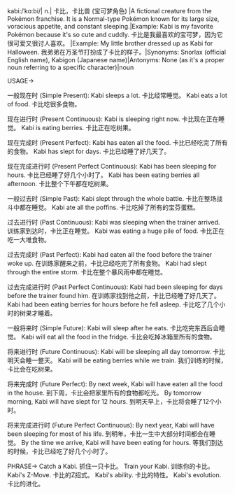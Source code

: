 kabi:/ˈkɑːbi/| n.| 卡比，卡比兽 (宝可梦角色) |A fictional creature from the Pokémon franchise. It is a Normal-type Pokémon known for its large size, voracious appetite, and constant sleeping.|Example: Kabi is my favorite Pokémon because it's so cute and cuddly.  卡比是我最喜欢的宝可梦，因为它很可爱又很讨人喜欢。
|Example: My little brother dressed up as Kabi for Halloween. 我弟弟在万圣节打扮成了卡比的样子。|Synonyms: Snorlax (official English name), Kabigon (Japanese name)|Antonyms: None (as it's a proper noun referring to a specific character)|noun

USAGE->

一般现在时 (Simple Present):
Kabi sleeps a lot. 卡比经常睡觉。
Kabi eats a lot of food. 卡比吃很多食物。

现在进行时 (Present Continuous):
Kabi is sleeping right now.  卡比现在正在睡觉。
Kabi is eating berries. 卡比正在吃树果。

现在完成时 (Present Perfect):
Kabi has eaten all the food. 卡比已经吃完了所有的食物。
Kabi has slept for days. 卡比已经睡了好几天了。

现在完成进行时 (Present Perfect Continuous):
Kabi has been sleeping for hours. 卡比已经睡了好几个小时了。
Kabi has been eating berries all afternoon. 卡比整个下午都在吃树果。

一般过去时 (Simple Past):
Kabi slept through the whole battle. 卡比在整场战斗中都在睡觉。
Kabi ate all the poffins. 卡比吃掉了所有的宝芬蛋糕。

过去进行时 (Past Continuous):
Kabi was sleeping when the trainer arrived.  训练家到达时，卡比正在睡觉。
Kabi was eating a huge pile of food.  卡比正在吃一大堆食物。

过去完成时 (Past Perfect):
Kabi had eaten all the food before the trainer woke up. 在训练家醒来之前，卡比已经吃完了所有食物。
Kabi had slept through the entire storm. 卡比在整个暴风雨中都在睡觉。

过去完成进行时 (Past Perfect Continuous):
Kabi had been sleeping for days before the trainer found him. 在训练家找到他之前，卡比已经睡了好几天了。
Kabi had been eating berries for hours before he fell asleep. 卡比吃了几个小时的树果才睡着。

一般将来时 (Simple Future):
Kabi will sleep after he eats. 卡比吃完东西后会睡觉。
Kabi will eat all the food in the fridge. 卡比会吃掉冰箱里所有的食物。

将来进行时 (Future Continuous):
Kabi will be sleeping all day tomorrow. 卡比明天会睡一整天。
Kabi will be eating berries while we train. 我们训练的时候，卡比会在吃树果。

将来完成时 (Future Perfect):
By next week, Kabi will have eaten all the food in the house. 到下周，卡比会把家里所有的食物都吃光。
By tomorrow morning, Kabi will have slept for 12 hours. 到明天早上，卡比将会睡了12个小时。

将来完成进行时 (Future Perfect Continuous):
By next year, Kabi will have been sleeping for most of his life. 到明年，卡比一生中大部分时间都会在睡觉。
By the time we arrive, Kabi will have been eating for hours. 等我们到达的时候，卡比已经吃了好几个小时了。


PHRASE->
Catch a Kabi.  抓住一只卡比。
Train your Kabi.  训练你的卡比。
Kabi's Z-Move.  卡比的Z招式。
Kabi's ability. 卡比的特性。
Kabi's evolution. 卡比的进化。
